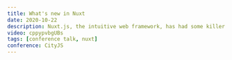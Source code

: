 ```yaml
---
title: What's new in Nuxt
date: 2020-10-22
description: Nuxt.js, the intuitive web framework, has had some killer features recently released. Debbie will take you through those new features and shed some light on what is to come in Nuxt.js
video: cppypvbgUBs
tags: [conference talk, nuxt]
conference: CityJS
---
```

